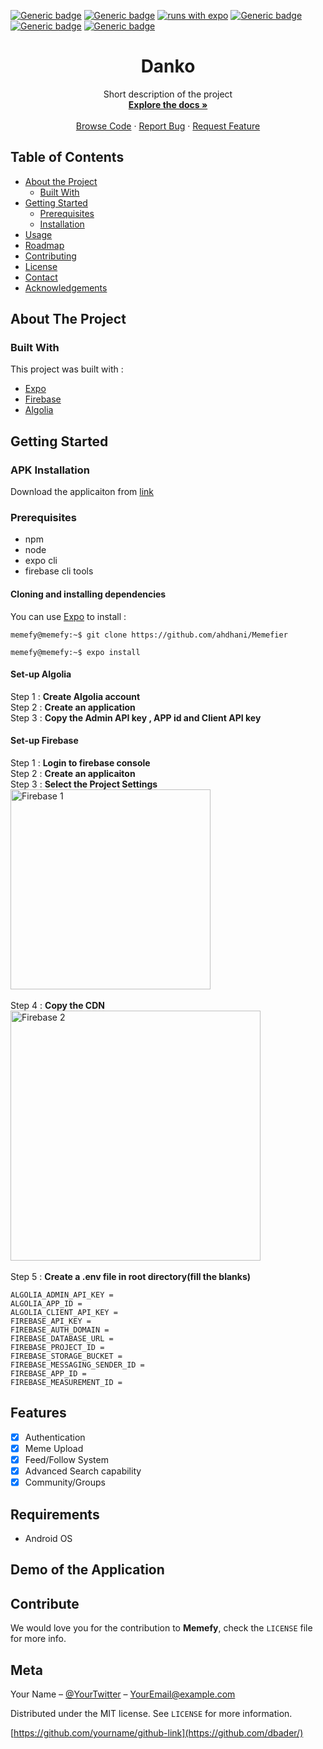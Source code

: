 [![Generic badge](https://img.shields.io/badge/version-0.0.1-<COLOR>.svg)](https://firebase.google.com/docs)
[![Generic badge](https://img.shields.io/badge/Firebase-7.15.0-<COLOR>.svg)](https://firebase.google.com/docs)
[![runs with expo](https://img.shields.io/badge/Runs%20with%20Expo-000.svg?style=flat-square&logo=EXPO&labelColor=f3f3f3&logoColor=000)](https://expo.io/)
[![Generic badge](https://img.shields.io/badge/build-pending-RED.svg)](https://firebase.google.com/docs)
[![Generic badge](https://img.shields.io/badge/License-MIT-BLUE.svg)](LICENSE)
[![Generic badge](https://img.shields.io/badge/platform-Android-BLUE.svg)]()

<p align="center">
  
  <h1 align="center">Danko</h1>
  <p align="center">
      Short description of the project
      <br />
      <a href="https://github.com/ahdhani/Memefier/wiki"><strong>Explore the docs »</strong></a>
      <br />
      <br />
      <a href="https://github.com/ahdhani/Memefier">Browse Code</a>
      ·
      <a href="https://github.com/ahdhani/Memefier/issues">Report Bug</a>
      ·
      <a href="https://github.com/ahdhani/Memefier/issues">Request Feature</a>
  </p>
</p>

</center>

<!-- TABLE OF CONTENTS -->
## Table of Contents

* [About the Project](#about-the-project)
  * [Built With](#built-with)
* [Getting Started](#getting-started)
  * [Prerequisites](#prerequisites)
  * [Installation](#installation)
* [Usage](#usage)
* [Roadmap](#roadmap)
* [Contributing](#contributing)
* [License](#license)
* [Contact](#contact)
* [Acknowledgements](#acknowledgements)

<!-- ABOUT THE PROJECT -->
## About The Project



### Built With
This project was built with :
* [Expo](https://expo.io/)
* [Firebase](https://firebase.google.com/)
* [Algolia](https://www.algolia.com/)

<!-- GETTING STARTED -->
## Getting Started
### APK Installation
Download the applicaiton from [link](https://expo.io/)  
### Prerequisites
* npm
* node
* expo cli
* firebase cli tools
#### Cloning and installing dependencies
You can use [Expo](https://expo.io/) to install :

```console
memefy@memefy:~$ git clone https://github.com/ahdhani/Memefier
```
```console
memefy@memefy:~$ expo install
```
#### Set-up Algolia
Step 1 : **Create Algolia account**
</br>
Step 2 : **Create an application**
</br>
Step 3 : **Copy the Admin API key , APP id and Client API key**
#### Set-up Firebase
Step 1 : <b>Login to firebase console</b>
</br>
Step 2 : <b>Create an applicaiton</b>
</br>
Step 3 : <b>Select the Project Settings </b>
<img src="https://github.com/Sarathcani999/Memefier/blob/master/readme/screenshots/firebase_1.JPG" alt="Firebase 1" height="320">
</br>
</br>
Step 4 : <b>Copy the CDN</b>
<img src="https://github.com/Sarathcani999/Memefier/blob/master/readme/screenshots/firebase_2.JPG" alt="Firebase 2" height="400">
</br>
</br>
Step 5 : <b>Create a .env file in root directory(fill the blanks) </b>
```console
ALGOLIA_ADMIN_API_KEY = 
ALGOLIA_APP_ID = 
ALGOLIA_CLIENT_API_KEY = 
FIREBASE_API_KEY = 
FIREBASE_AUTH_DOMAIN = 
FIREBASE_DATABASE_URL = 
FIREBASE_PROJECT_ID = 
FIREBASE_STORAGE_BUCKET = 
FIREBASE_MESSAGING_SENDER_ID = 
FIREBASE_APP_ID = 
FIREBASE_MEASUREMENT_ID = 
```
## Features

- [x] Authentication
- [x] Meme Upload
- [x] Feed/Follow System
- [x] Advanced Search capability
- [x] Community/Groups

## Requirements

- Android OS

## Demo of the Application



## Contribute

We would love you for the contribution to **Memefy**, check the ``LICENSE`` file for more info.

## Meta

Your Name – [@YourTwitter](https://twitter.com/dbader_org) – YourEmail@example.com

Distributed under the MIT license. See ``LICENSE`` for more information.

[https://github.com/yourname/github-link](https://github.com/dbader/)
